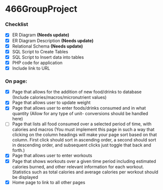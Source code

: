 # 466GroupProject

### Checklist
- [x] ER Diagram **(Needs update)**
- [x] ER Diagram Description **(Needs update)**
- [x] Relational Schema **(Needs update)**
- [x] SQL Script to Create Tables
- [x] SQL Script to Insert data into tables
- [x] PHP code for application
- [x] Include link to URL

### On page:
- [x] Page that allows for the addition of new food/drinks to database (Include calories/macros/micronutrient values)
- [x] Page that allows user to update weight
- [x] Page that allows user to enter foods/drinks consumed and in what quantity (Allow for any type of unit- conversions should be handled here)
- [ ] Page that lists all food consumed over a selected period of time, with calories and macros (You must implement this page in such a way that clicking on the column headings will make your page sort based on that column. First click should sort in ascending order, a second should sort in descending order, and subsequent clicks just toggle that back and forth.)
- [x] Page that allows user to enter workouts
- [x] Page that shows workouts over a given time period including estimated calories burned, and other relevant information for each workout. Statistics such as total calories and average calories per workout should be displayed
- [x] Home page to link to all other pages
